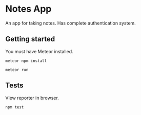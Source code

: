 # Notes App

An app for taking notes. Has complete authentication system.

## Getting started

You must have Meteor installed.

```
meteor npm install
```

```
meteor run
```

## Tests

View reporter in browser.

```
npm test
```
